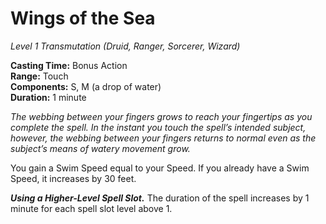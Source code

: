 # Wings of the Sea
*Level 1 Transmutation (Druid, Ranger, Sorcerer, Wizard)*

**Casting Time:** Bonus Action  
**Range:** Touch  
**Components:** S, M (a drop of water)  
**Duration:** 1 minute

*The webbing between your fingers grows to reach your fingertips as you complete the spell. In the instant you touch the spell’s intended subject, however, the webbing between your fingers returns to normal even as the subject’s means of watery movement grow.*

You gain a Swim Speed equal to your Speed. If you already have a Swim Speed, it increases by 30 feet.

***Using a Higher-Level Spell Slot.*** The duration of the spell increases by 1 minute for each spell slot level above 1.